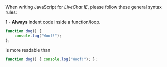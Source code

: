 When writing JavaScript for <em>LiveChat IE</em>, please follow these general syntax rules:

1 - <b>Always</b> indent code inside a function/loop.<br>
```javascript
function dog() {
    console.log("Woof!");
};
```
is more readable than
```javascript
function dog() { console.log("Woof!"); };
```
